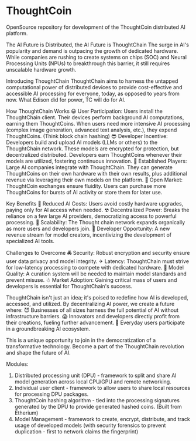 # ThoughtCoin
OpenSource repository for development of the ThoughtCoin distributed AI platform.


The AI Future is Distributed, the AI Future is ThoughtChain
The surge in AI's popularity and demand is outpacing the growth of dedicated hardware. While companies are rushing to create systems on chips (SOC) and Neural Processing Units (NPUs) to breakthrough this barrier, it still requires unscalable hardware growth.

Introducing ThoughtChain
ThoughtChain aims to harness the untapped computational power of distributed devices to provide cost-effective and accessible AI processing for everyone, today, as opposed to years from now. What Edison did for power, TC will do for AI.

How ThoughtChain Works
😀 User Participation: Users install the ThoughtChain client. Their devices perform background AI computations, earning them ThoughtCoins. When users need more intensive AI processing (complex image generation, advanced text analysis, etc.), they expend ThoughtCoins. (Think block chain hashing)
😎 Developer Incentive: Developers build and upload AI models (LLMs or others) to the ThoughtChain network. These models are encrypted for protection, but decentralized distributed. Developers earn ThoughtCoins whenever their models are utilized, fostering continuous innovation.
🤠 Established Players: Large AI companies integrate with ThoughtChain. They can generate ThoughtCoins on their own hardware with their own results, plus additional revenue via leveraging their own models on the platform.
🤑 Open Market: ThoughtCoin exchanges ensure fluidity. Users can purchase more ThoughtCoins for bursts of AI activity or store them for later use.

Key Benefits
🏧 Reduced AI Costs: Users avoid costly hardware upgrades, paying only for AI access when needed.
☢ Decentralized Power: Breaks the reliance on a few large AI providers, democratizing access to powerful processing.
🚻 Scalability: The Thought chain network expands organically as more users and developers join.
📵 Developer Opportunity: A new revenue stream for model creators, incentivizing the development of specialized AI tools.

Challenges to Overcome
🚔 Security: Robust encryption and security ensure user data privacy and model integrity.
✈ Latency: ThoughtChain must strive for low-latency processing to compete with dedicated hardware.
🎢 Model Quality: A curation system will be needed to maintain model standards and prevent misuse.
☃ Market Adoption: Gaining critical mass of users and developers is essential for ThoughtChain's success.


ThoughtChain isn't just an idea; it's poised to redefine how AI is developed, accessed, and utilized. By decentralizing AI power, we create a future where:
😈 Businesses of all sizes harness the full potential of AI without infrastructure barriers.
😱 Innovators and developers directly profit from their creations, fueling further advancement.
🎅 Everyday users participate in a groundbreaking AI ecosystem.

This is a unique opportunity to join in the democratization of a transformative technology. Become a part of the ThoughtChain revolution and shape the future of AI.


Modules:
1) Distributed processing unit (DPU) - framework to split and share AI model generation across local CPU/GPU and remote networking.
2) Individual user client - framework to allow users to share local resources for processing DPU packages.
3) ThoughtCoin hashing algorithm - tied into the processing signatures generated by the DPU to provide generated hashed coins. (Built from Etherium)
4) Model Management - framework to create, encrypt, distribute, and track usage of developed models (with security forensics to prevent duplication - first to network claims the fingerprint)


